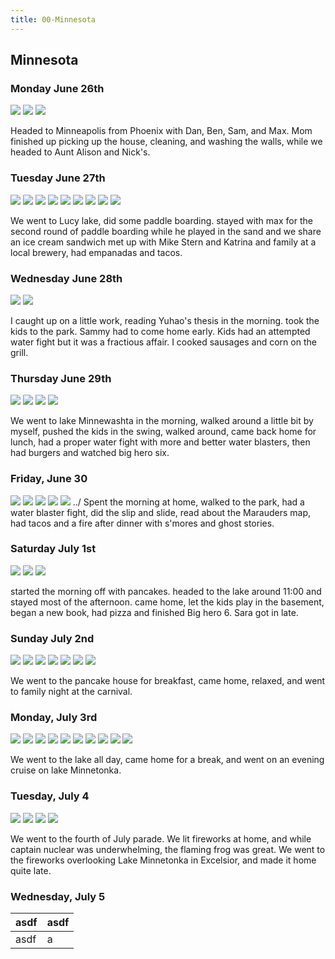 ```yaml
---
title: 00-Minnesota
---
```


## Minnesota

### Monday June 26th

![](/images/travel/PXL_20230626_201001624.MP.jpg)
![](/images/travel/PXL_20230626_201005909.MP.jpg)
![](/images/travel/PXL_20230626_201013478.jpg)

Headed to Minneapolis from Phoenix with Dan, Ben, Sam, and Max.  Mom finished up picking up the house, cleaning, and washing the walls, while we headed to Aunt Alison and Nick's.

### Tuesday June 27th

![](/images/travel/PXL_20230627_123851879.jpg)
![](/images/travel/PXL_20230627_192757170.MP.jpg)
![](/images/travel/PXL_20230627_192809797.jpg)
![](/images/travel/PXL_20230627_195342823.jpg)
![](/images/travel/PXL_20230627_195838294.MP.jpg)
![](/images/travel/PXL_20230627_202151114.MP.jpg)
![](/images/travel/PXL_20230627_212358337.MP.jpg)
![](/images/travel/PXL_20230627_231953995.jpg)
![](/images/travel/PXL_20230627_232003085.jpg)

We went to Lucy lake, did some paddle boarding.  stayed with max for the second round of paddle boarding while he played in the sand and we share an ice cream sandwich  met up with Mike Stern and Katrina and family at a local brewery, had empanadas and tacos.

### Wednesday June 28th

![](/images/travel/PXL_20230628_002927536.MP.jpg)
![](/images/travel/PXL_20230628_041507364.jpg)

I caught up on a little work, reading Yuhao's thesis in the morning. took the kids to the park. Sammy had to come home early. Kids had an attempted water fight but it was a fractious affair.  I cooked sausages and corn on the grill.

### Thursday June 29th

![](/images/travel/PXL_20230629_151742499.jpg)
![](/images/travel/PXL_20230629_151753292.MP.jpg)
![](/images/travel/PXL_20230629_161227092.jpg)
![](/images/travel/PXL_20230629_200715705.jpg)

We went to lake Minnewashta in the morning, walked around a little bit by myself, pushed the kids in the swing, walked around, came back home for lunch, had a proper water fight with more and better water blasters, then had burgers and watched big hero six.

### Friday, June 30

![](/images/travel/PXL_20230630_001529081.MP.jpg)
![](/images/travel/PXL_20230630_001533948.jpg)
![](/images/travel/PXL_20230630_140253891.jpg)
![](/images/travel/PXL_20230630_184052954.jpg)
![](/images/travel/PXL_20230630_224202390.jpg)
../
Spent the morning at home, walked to the park, had a water blaster fight, did the slip and slide, read about the Marauders map, had tacos and a fire after dinner with s'mores and ghost stories.

### Saturday July 1st

![](/images/travel/PXL_20230701_015204927.jpg)
![](/images/travel/PXL_20230701_023824389.jpg)
![](/images/travel/PXL_20230701_040952016.jpg)

started the morning off with pancakes. headed to the lake around 11:00 and stayed most of the afternoon.  came home, let the kids play in the basement, began a new book, had pizza and finished Big hero 6.  Sara got in late.

### Sunday July 2nd

![](/images/travel/PXL_20230702_214049797.jpg)
![](/images/travel/PXL_20230702_214133781.jpg)
![](/images/travel/PXL_20230702_215040320.jpg)
![](/images/travel/PXL_20230702_215914908.jpg)
![](/images/travel/PXL_20230702_221038179.MP.jpg)
![](/images/travel/PXL_20230702_230138632.jpg)
![](/images/travel/PXL_20230702_232805189.jpg)

We went to the pancake house for breakfast, came home, relaxed, and went to family night at the carnival.

### Monday, July 3rd

![](/images/travel/PXL_20230703_130139774.jpg)
![](/images/travel/PXL_20230703_183922822.jpg)
![](/images/travel/IMG-20230703-WA0017.jpg)
![](/images/travel/IMG-20230703-WA0028.jpg)
![](/images/travel/IMG-20230703-WA0032.jpg)
![](/images/travel/IMG-20230703-WA0040.jpg)
![](/images/travel/IMG-20230703-WA0041.jpg)
![](/images/travel/IMG-20230703-WA0047.jpg)
![](/images/travel/IMG-20230703-WA0049.jpg)
![](/images/travel/IMG-20230703-WA0057.jpg)

We went to the lake all day, came home for a break, and went on an evening cruise on lake Minnetonka.

### Tuesday, July 4

![](/images/travel/PXL_20230704_194615223.jpg)
![](/images/travel/PXL_20230704_212827207.MP.jpg)
![](/images/travel/IMG-20230704-WA0012.jpg)
![](/images/travel/PXL_20230705_012008453.jpg)

We went to the fourth of July parade.  We lit fireworks at home, and while captain nuclear was underwhelming, the flaming frog was great.  We went to the fireworks overlooking Lake Minnetonka in Excelsior, and made it home quite late.

### Wednesday, July 5

| asdf | asdf |
| ---- | ---- |
| asdf | a    |

